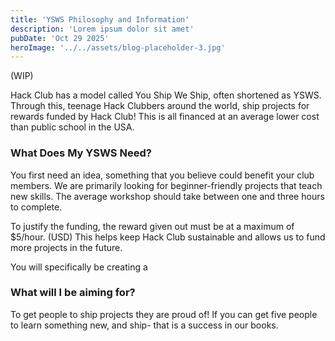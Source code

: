 ```yaml
---
title: 'YSWS Philosophy and Information'
description: 'Lorem ipsum dolor sit amet'
pubDate: 'Oct 29 2025'
heroImage: '../../assets/blog-placeholder-3.jpg'
---
```


(WIP)


Hack Club has a model called You Ship We Ship, often shortened as YSWS.
Through this, teenage Hack Clubbers around the world, ship projects for rewards funded by Hack Club!
This is all financed at an average lower cost than public school in the USA.

### What Does My YSWS Need?
You first need an idea,
something that you believe could benefit your club members.
We are primarily looking for beginner-friendly projects that teach new skills.
The average workshop should take between one and three hours to complete.

To justify the funding, the reward given out must be at a maximum of $5/hour. (USD)
This helps keep Hack Club sustainable and allows us to fund more projects in the future.


You will specifically be creating a 


### What will I be aiming for?
To get people to ship projects they are proud of! 
If you can get five people to learn something new, and ship- that is a success in our books.